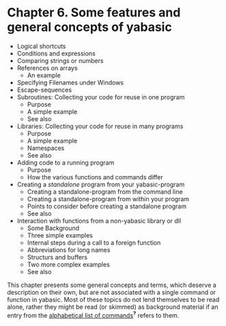 # Chapter 6. Some features and general concepts of yabasic

* Logical shortcuts
* Conditions and expressions
* Comparing strings or numbers
* References on arrays
  * An example
* Specifying Filenames under Windows
* Escape-sequences
* Subroutines: Collecting your code for reuse in one program
  * Purpose
  * A simple example
  * See also
* Libraries: Collecting your code for reuse in many programs
  * Purpose
  * A simple example
  * Namespaces
  * See also
* Adding code to a running program
  * Purpose
  * How the various functions and commands differ
* Creating a *standalone* program from your yabasic-program
  * Creating a standalone-program from the command line
  * Creating a standalone-program from within your program
  * Points to consider before creating a standalone program
  * See also
* Interaction with functions from a non-yabasic library or dll
  * Some Background
  * Three simple examples
  * Internal steps during a call to a foreign function
  * Abbreviations for long names
  * Structurs and buffers
  * Two more complex examples
  * See also

This chapter presents some general concepts and terms, which deserve a description on their own, but are not associated with a single command or function in yabasic. Most of these topics do not lend themselves to be read alone, rather they might be read (or skimmed) as background material if an entry from the [alphabetical list of commands]()<sup>**?**</sup> refers to them.
